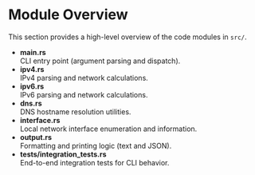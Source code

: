 # Module Overview

This section provides a high-level overview of the code modules in `src/`.

- **main.rs**  
  CLI entry point (argument parsing and dispatch).
- **ipv4.rs**  
  IPv4 parsing and network calculations.
- **ipv6.rs**  
  IPv6 parsing and network calculations.
- **dns.rs**  
  DNS hostname resolution utilities.
- **interface.rs**  
  Local network interface enumeration and information.
- **output.rs**  
  Formatting and printing logic (text and JSON).
- **tests/integration_tests.rs**  
  End-to-end integration tests for CLI behavior.

